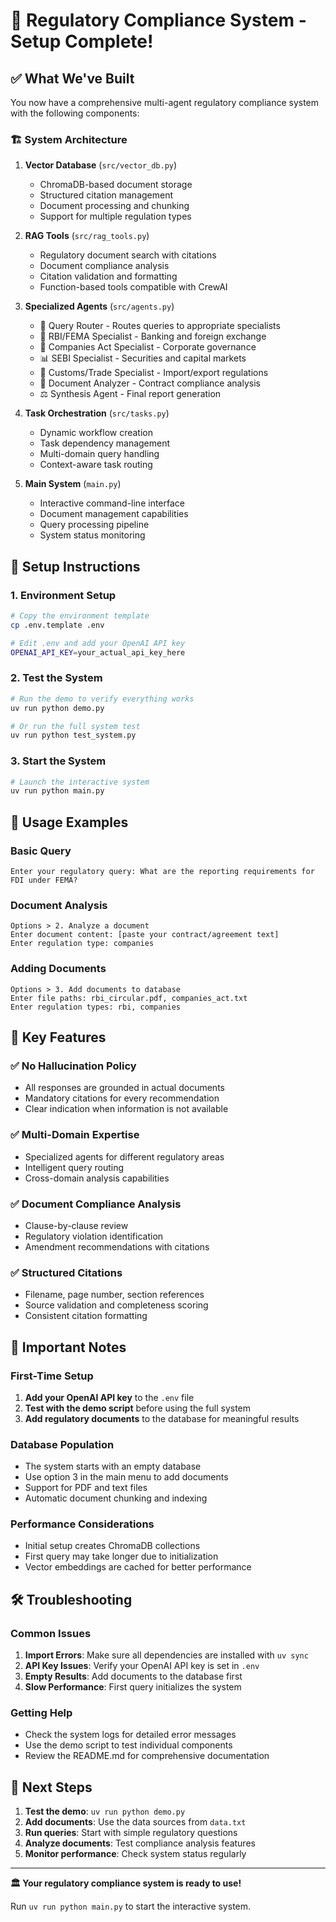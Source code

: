 # 🚀 Regulatory Compliance System - Setup Complete!

## ✅ What We've Built

You now have a comprehensive multi-agent regulatory compliance system with the following components:

### 🏗️ System Architecture

1. **Vector Database** (`src/vector_db.py`)
   - ChromaDB-based document storage
   - Structured citation management
   - Document processing and chunking
   - Support for multiple regulation types

2. **RAG Tools** (`src/rag_tools.py`)
   - Regulatory document search with citations
   - Document compliance analysis
   - Citation validation and formatting
   - Function-based tools compatible with CrewAI

3. **Specialized Agents** (`src/agents.py`)
   - 🎯 Query Router - Routes queries to appropriate specialists
   - 🏦 RBI/FEMA Specialist - Banking and foreign exchange
   - 🏢 Companies Act Specialist - Corporate governance
   - 📊 SEBI Specialist - Securities and capital markets
   - 🚢 Customs/Trade Specialist - Import/export regulations
   - 📄 Document Analyzer - Contract compliance analysis
   - ⚖️ Synthesis Agent - Final report generation

4. **Task Orchestration** (`src/tasks.py`)
   - Dynamic workflow creation
   - Task dependency management
   - Multi-domain query handling
   - Context-aware task routing

5. **Main System** (`main.py`)
   - Interactive command-line interface
   - Document management capabilities
   - Query processing pipeline
   - System status monitoring

## 🔧 Setup Instructions

### 1. Environment Setup
```bash
# Copy the environment template
cp .env.template .env

# Edit .env and add your OpenAI API key
OPENAI_API_KEY=your_actual_api_key_here
```

### 2. Test the System
```bash
# Run the demo to verify everything works
uv run python demo.py

# Or run the full system test
uv run python test_system.py
```

### 3. Start the System
```bash
# Launch the interactive system
uv run python main.py
```

## 🎯 Usage Examples

### Basic Query
```
Enter your regulatory query: What are the reporting requirements for FDI under FEMA?
```

### Document Analysis
```
Options > 2. Analyze a document
Enter document content: [paste your contract/agreement text]
Enter regulation type: companies
```

### Adding Documents
```
Options > 3. Add documents to database
Enter file paths: rbi_circular.pdf, companies_act.txt
Enter regulation types: rbi, companies
```

## 🔑 Key Features

### ✅ No Hallucination Policy
- All responses are grounded in actual documents
- Mandatory citations for every recommendation
- Clear indication when information is not available

### ✅ Multi-Domain Expertise
- Specialized agents for different regulatory areas
- Intelligent query routing
- Cross-domain analysis capabilities

### ✅ Document Compliance Analysis
- Clause-by-clause review
- Regulatory violation identification
- Amendment recommendations with citations

### ✅ Structured Citations
- Filename, page number, section references
- Source validation and completeness scoring
- Consistent citation formatting

## 🚨 Important Notes

### First-Time Setup
1. **Add your OpenAI API key** to the `.env` file
2. **Test with the demo script** before using the full system
3. **Add regulatory documents** to the database for meaningful results

### Database Population
- The system starts with an empty database
- Use option 3 in the main menu to add documents
- Support for PDF and text files
- Automatic document chunking and indexing

### Performance Considerations
- Initial setup creates ChromaDB collections
- First query may take longer due to initialization
- Vector embeddings are cached for better performance

## 🛠️ Troubleshooting

### Common Issues
1. **Import Errors**: Make sure all dependencies are installed with `uv sync`
2. **API Key Issues**: Verify your OpenAI API key is set in `.env`
3. **Empty Results**: Add documents to the database first
4. **Slow Performance**: First query initializes the system

### Getting Help
- Check the system logs for detailed error messages
- Use the demo script to test individual components
- Review the README.md for comprehensive documentation

## 🎉 Next Steps

1. **Test the demo**: `uv run python demo.py`
2. **Add documents**: Use the data sources from `data.txt`
3. **Run queries**: Start with simple regulatory questions
4. **Analyze documents**: Test compliance analysis features
5. **Monitor performance**: Check system status regularly

---

**🏛️ Your regulatory compliance system is ready to use!**

Run `uv run python main.py` to start the interactive system.
